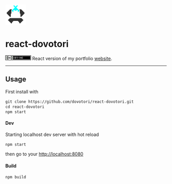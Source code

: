 ![Dovotori](./assets/app/vignette.png)
# react-dovotori
[![License](./assets/app/CClicense80x15.png)](https://creativecommons.org/licenses/by-sa/3.0/)
React version of my portfolio [website](https://dovotori.fr.nf).

---

## Usage

First install with

```shell
git clone https://github.com/dovotori/react-dovotori.git
cd react-dovotori
npm start
```
#### Dev
Starting localhost dev server with hot reload

```shell
npm start
```

then go to your <http://localhost:8080>

#### Build

```shell
npm build
```
